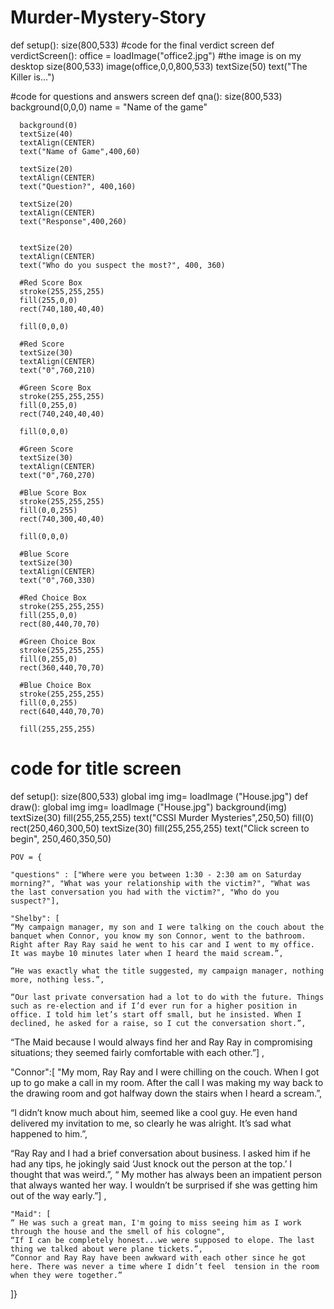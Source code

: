# Murder-Mystery-Story

def setup():
  size(800,533)
#code for the final verdict screen
  def verdictScreen():
    office = loadImage("office2.jpg") #the image is on my desktop
    size(800,533)
    image(office,0,0,800,533)
    textSize(50)
    text("The Killer is...") 



#code for questions and answers screen
  def qna():
      size(800,533)
      background(0,0,0)
      name = "Name of the game"
      
      background(0)
      textSize(40)
      textAlign(CENTER)
      text("Name of Game",400,60)
    
      textSize(20)
      textAlign(CENTER)
      text("Question?", 400,160)
            
      textSize(20)
      textAlign(CENTER)
      text("Response",400,260)
      
      
      textSize(20)
      textAlign(CENTER)
      text("Who do you suspect the most?", 400, 360)
    
      #Red Score Box 
      stroke(255,255,255)
      fill(255,0,0)
      rect(740,180,40,40)
    
      fill(0,0,0)
    
      #Red Score 
      textSize(30)
      textAlign(CENTER)
      text("0",760,210)
    
      #Green Score Box 
      stroke(255,255,255)
      fill(0,255,0)
      rect(740,240,40,40)
    
      fill(0,0,0)
    
      #Green Score 
      textSize(30)
      textAlign(CENTER)
      text("0",760,270)
    
      #Blue Score Box 
      stroke(255,255,255)
      fill(0,0,255)
      rect(740,300,40,40)
    
      fill(0,0,0)
      
      #Blue Score 
      textSize(30)
      textAlign(CENTER)
      text("0",760,330)
      
      #Red Choice Box 
      stroke(255,255,255)
      fill(255,0,0)
      rect(80,440,70,70)
    
      #Green Choice Box 
      stroke(255,255,255)
      fill(0,255,0)
      rect(360,440,70,70)
      
      #Blue Choice Box 
      stroke(255,255,255)
      fill(0,0,255)
      rect(640,440,70,70)
    
      fill(255,255,255)
  # code for title screen
 def setup():
    size(800,533)
    global img
    img= loadImage ("House.jpg")
  def draw():
      global img
      img= loadImage ("House.jpg")
    background(img)
    textSize(30)
    fill(255,255,255)
    text("CSSI Murder Mysteries",250,50)
    fill(0)
    rect(250,460,300,50)
    textSize(30)
    fill(255,255,255)
    text("Click screen to begin", 250,460,350,50)
    
    
    POV = { 
    
    "questions" : ["Where were you between 1:30 - 2:30 am on Saturday morning?", "What was your relationship with the victim?", "What was the last conversation you had with the victim?", "Who do you suspect?"], 
    
    "Shelby": [
    “My campaign manager, my son and I were talking on the couch about the banquet when Connor, you know my son Connor, went to the bathroom. Right after Ray Ray said he went to his car and I went to my office. It was maybe 10 minutes later when I heard the maid scream.”, 
    
    “He was exactly what the title suggested, my campaign manager, nothing more, nothing less.”, 
    
    “Our last private conversation had a lot to do with the future. Things such as re-election and if I’d ever run for a higher position in office. I told him let’s start off small, but he insisted. When I declined, he asked for a raise, so I cut the conversation short.”, 
   
   “The Maid because I would always find her and Ray Ray in compromising situations; they seemed fairly comfortable with each other.”]
    , 

  "Connor":[ 
  "My mom, Ray Ray and I were chilling on the couch. When I got up to go make a call in my room. After the call I was making my way back to the drawing room and got halfway down the stairs when I heard a scream.”,

“I didn’t know much about him, seemed like a cool guy. He even hand delivered my invitation to me, so clearly he was alright. It’s sad what happened to him.”,
   
 “Ray Ray and I had a brief conversation about business. I asked him if he had any tips, he jokingly said ‘Just knock out the person at the top.’ I thought that was weird.”,
    “
  My mother has always been an impatient person that always wanted her way. I wouldn’t be surprised if she was getting him out of the way early.”]
  , 
    
    
    "Maid": [
    “ He was such a great man, I'm going to miss seeing him as I work through the house and the smell of his cologne", 
    “If I can be completely honest...we were supposed to elope. The last thing we talked about were plane tickets.”, 
    “Connor and Ray Ray have been awkward with each other since he got here. There was never a time where I didn’t feel  tension in the room when they were together.”
]}
